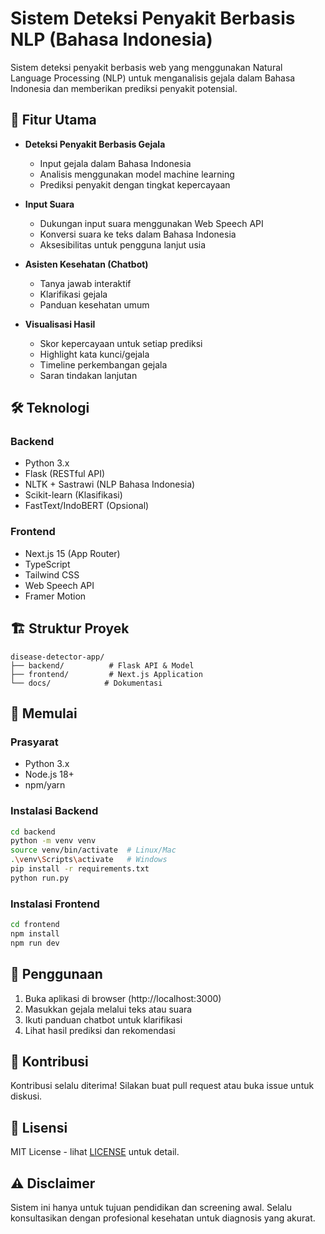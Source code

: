 # Sistem Deteksi Penyakit Berbasis NLP (Bahasa Indonesia)

Sistem deteksi penyakit berbasis web yang menggunakan Natural Language Processing (NLP) untuk menganalisis gejala dalam Bahasa Indonesia dan memberikan prediksi penyakit potensial.

## 🚀 Fitur Utama

- **Deteksi Penyakit Berbasis Gejala**

  - Input gejala dalam Bahasa Indonesia
  - Analisis menggunakan model machine learning
  - Prediksi penyakit dengan tingkat kepercayaan

- **Input Suara**

  - Dukungan input suara menggunakan Web Speech API
  - Konversi suara ke teks dalam Bahasa Indonesia
  - Aksesibilitas untuk pengguna lanjut usia

- **Asisten Kesehatan (Chatbot)**

  - Tanya jawab interaktif
  - Klarifikasi gejala
  - Panduan kesehatan umum

- **Visualisasi Hasil**
  - Skor kepercayaan untuk setiap prediksi
  - Highlight kata kunci/gejala
  - Timeline perkembangan gejala
  - Saran tindakan lanjutan

## 🛠️ Teknologi

### Backend

- Python 3.x
- Flask (RESTful API)
- NLTK + Sastrawi (NLP Bahasa Indonesia)
- Scikit-learn (Klasifikasi)
- FastText/IndoBERT (Opsional)

### Frontend

- Next.js 15 (App Router)
- TypeScript
- Tailwind CSS
- Web Speech API
- Framer Motion

## 🏗️ Struktur Proyek

```
disease-detector-app/
├── backend/          # Flask API & Model
├── frontend/         # Next.js Application
└── docs/            # Dokumentasi
```

## 🚀 Memulai

### Prasyarat

- Python 3.x
- Node.js 18+
- npm/yarn

### Instalasi Backend

```bash
cd backend
python -m venv venv
source venv/bin/activate  # Linux/Mac
.\venv\Scripts\activate   # Windows
pip install -r requirements.txt
python run.py
```

### Instalasi Frontend

```bash
cd frontend
npm install
npm run dev
```

## 📝 Penggunaan

1. Buka aplikasi di browser (http://localhost:3000)
2. Masukkan gejala melalui teks atau suara
3. Ikuti panduan chatbot untuk klarifikasi
4. Lihat hasil prediksi dan rekomendasi

## 🤝 Kontribusi

Kontribusi selalu diterima! Silakan buat pull request atau buka issue untuk diskusi.

## 📄 Lisensi

MIT License - lihat [LICENSE](LICENSE) untuk detail.

## ⚠️ Disclaimer

Sistem ini hanya untuk tujuan pendidikan dan screening awal. Selalu konsultasikan dengan profesional kesehatan untuk diagnosis yang akurat.
